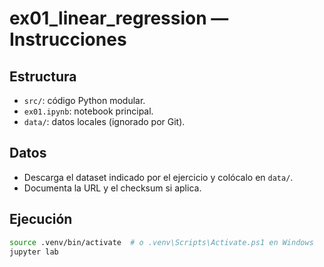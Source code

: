 # ex01_linear_regression — Instrucciones

## Estructura
- `src/`: código Python modular.
- `ex01.ipynb`: notebook principal.
- `data/`: datos locales (ignorado por Git).

## Datos
- Descarga el dataset indicado por el ejercicio y colócalo en `data/`.
- Documenta la URL y el checksum si aplica.

## Ejecución
```bash
source .venv/bin/activate  # o .venv\Scripts\Activate.ps1 en Windows
jupyter lab
```
